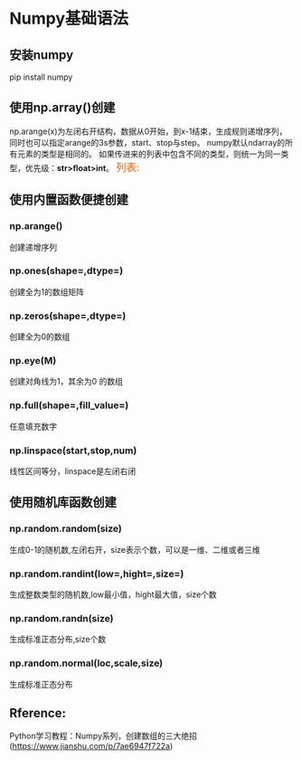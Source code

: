 # Numpy基础语法

## 安装numpy
pip install numpy


## 使用np.array()创建
np.arange(x)为左闭右开结构，数据从0开始，到x-1结束，生成规则递增序列，同时也可以指定arange的3s参数，start、stop与step。
numpy默认ndarray的所有元素的类型是相同的。
如果传进来的列表中包含不同的类型，则统一为同一类型，优先级：**str>float>int**。 <font size=4 color=#D2691E>列表:</font>

## 使用内置函数便捷创建

### np.arange()
创建递增序列

### np.ones(shape=,dtype=)
创建全为1的数组矩阵

### np.zeros(shape=,dtype=)
创建全为0的数组

### np.eye(M)
创建对角线为1，其余为0 的数组

### np.full(shape=,fill_value=)
任意填充数字

### np.linspace(start,stop,num)
线性区间等分，linspace是左闭右闭

## 使用随机库函数创建

### np.random.random(size)
生成0-1的随机数,左闭右开，size表示个数，可以是一维、二维或者三维

### np.random.randint(low=,hight=,size=)
生成整数类型的随机数,low最小值，hight最大值，size个数

### np.random.randn(size)
生成标准正态分布,size个数

### np.random.normal(loc,scale,size)
生成标准正态分布


## Rference:
Python学习教程：Numpy系列，创建数组的三大绝招 (https://www.jianshu.com/p/7ae6947f722a)

